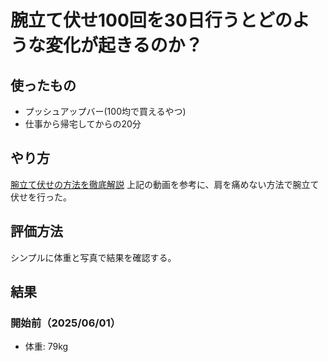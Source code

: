 # 腕立て伏せ100回を30日行うとどのような変化が起きるのか？

<!--
date = "2025-06-20"
-->

## 使ったもの
- プッシュアップバー(100均で買えるやつ)
- 仕事から帰宅してからの20分

## やり方
[腕立て伏せの方法を徹底解説](https://www.youtube.com/watch?v=ZanJouiWDTE)
上記の動画を参考に、肩を痛めない方法で腕立て伏せを行った。  

## 評価方法
シンプルに体重と写真で結果を確認する。

## 結果
### 開始前（2025/06/01）
- 体重: 79kg
